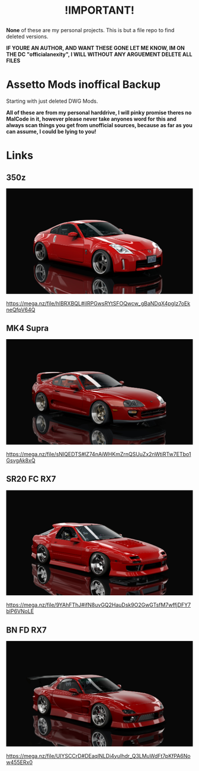# <p align="center"> !IMPORTANT! </p>

**None** of these are my personal projects. This is but a file repo to find deleted versions.

**IF YOURE AN AUTHOR, AND WANT THESE GONE LET ME KNOW, IM ON THE DC "officialanexity", I WILL WITHOUT ANY ARGUEMENT DELETE ALL FILES**

# Assetto Mods inoffical Backup

Starting with just deleted DWG Mods.

**All of these are from my personal harddrive, I will pinky promise theres no MalCode in it, however please never take anyones word for this and always
scan things you get from unofficial sources, because as far as you can assume, I could be lying to you!**

# Links

## 350z

![DWG 350z](https://github.com/Anexity/DWGinofficalBackup/blob/main/images/350z.jpg)

https://mega.nz/file/hIBRXBQL#iIRPGwsRYtSFOQwcw_gBaNDqX4pgIz7oEkneQfpV64Q

## MK4 Supra

![DWG mk4 Supra](https://github.com/Anexity/DWGinofficalBackup/blob/main/images/mk4.jpg)

https://mega.nz/file/sNIQEDTS#lZ74nAiWHKmZrnQSUuZx2nWtiRTw7ETbo1GsvgAk8xQ

## SR20 FC RX7

![SR20 FC RX7](https://github.com/Anexity/DWGinofficalBackup/blob/main/images/fc.jpg)

https://mega.nz/file/9YAhFThJ#ifN8uvGQ2HauDsk9O2GwGTsfM7wffjDFY7blP6VNoLE

## BN FD RX7

![SR20 FC RX7](https://github.com/Anexity/DWGinofficalBackup/blob/main/images/fd.jpg)

https://mega.nz/file/UIYSCCrD#DEaqlNLDi4yuIhdr_Q3LMuWdFt7pKfPA6Now455ERx0
